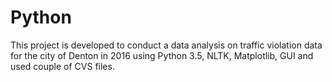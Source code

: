 # Python
This project is developed to conduct a data analysis on traffic violation data for the city of Denton in 2016 using Python 3.5, NLTK, Matplotlib, GUI and used couple of CVS files.
